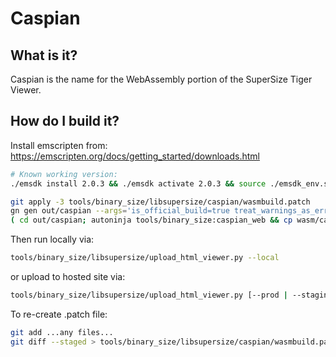 # Caspian

## What is it?

Caspian is the name for the WebAssembly portion of the SuperSize Tiger Viewer.

## How do I build it?

Install emscripten from:
https://emscripten.org/docs/getting_started/downloads.html

```sh
# Known working version:
./emsdk install 2.0.3 && ./emsdk activate 2.0.3 && source ./emsdk_env.sh
```

```sh
git apply -3 tools/binary_size/libsupersize/caspian/wasmbuild.patch
gn gen out/caspian --args='is_official_build=true treat_warnings_as_errors=false fatal_linker_warnings=false chrome_pgo_phase=0'
( cd out/caspian; autoninja tools/binary_size:caspian_web && cp wasm/caspian_web.* ../../tools/binary_size/libsupersize/static/ )
```

Then run locally via:
```sh
tools/binary_size/libsupersize/upload_html_viewer.py --local
```

or upload to hosted site via:
```sh
tools/binary_size/libsupersize/upload_html_viewer.py [--prod | --staging]
```

To re-create .patch file:
```sh
git add ...any files...
git diff --staged > tools/binary_size/libsupersize/caspian/wasmbuild.patch
```
